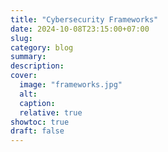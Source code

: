```yaml
---
title: "Cybersecurity Frameworks"
date: 2024-10-08T23:15:00+07:00
slug: 
category: blog 
summary:
description: 
cover:
  image: "frameworks.jpg" 
  alt:
  caption: 
  relative: true
showtoc: true
draft: false
---
```


#

##

###
